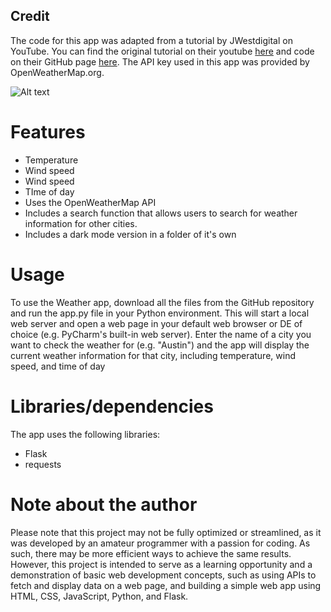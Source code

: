 ## Credit
The code for this app was adapted from a tutorial by JWestdigital on YouTube. You can find the original tutorial on their youtube [here](https://www.youtube.com/watch?v=baWzHKfrvqw) and code on their GitHub page [here](https://github.com/arpanneupane19/Python-Weather-App-Tutorial). The API key used in this app was provided by OpenWeatherMap.org.

![Alt text](https://i.imgur.com/g9BRdHt.png)


# Features

- Temperature
- Wind speed
- Wind speed
- TIme of day
- Uses the OpenWeatherMap API
- Includes a search function that allows users to search for weather information for other cities.
- Includes a dark mode version in a folder of it's own

# Usage

To use the Weather app, download all the files from the GitHub repository and run the app.py file in your Python environment. This will start a local web server and open a web page in your default web browser or DE of choice (e.g. PyCharm's built-in web server). Enter the name of a city you want to check the weather for (e.g. "Austin") and the app will display the current weather information for that city, including temperature, wind speed, and time of day

# Libraries/dependencies

The app uses the following libraries:

- Flask
- requests

# Note about the author
Please note that this project may not be fully optimized or streamlined, as it was developed by an amateur programmer with a passion for coding. As such, there may be more efficient ways to achieve the same results. However, this project is intended to serve as a learning opportunity and a demonstration of basic web development concepts, such as using APIs to fetch and display data on a web page, and building a simple web app using HTML, CSS, JavaScript, Python, and Flask.
